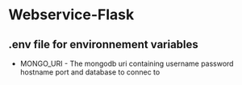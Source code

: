 # Webservice-Flask

## .env file for environnement variables

* MONGO_URI - The mongodb uri containing username password hostname port and database to connec to
